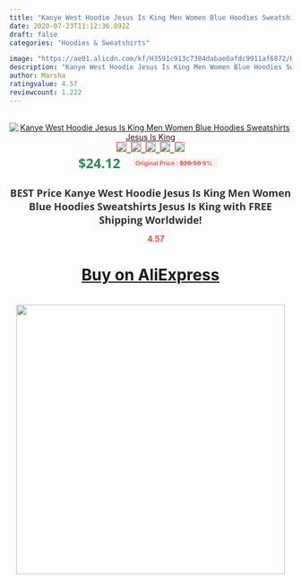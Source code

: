 ```yaml
---
title: "Kanye West Hoodie Jesus Is King Men Women Blue Hoodies Sweatshirts Jesus Is King"
date: 2020-07-23T11:12:36.892Z
draft: false
categories: "Hoodies & Sweatshirts"

image: "https://ae01.alicdn.com/kf/H3591c913c7304dabae0afdc9911af6872/Kanye-West-Hoodie-Jesus-Is-King-Men-Women-Blue-Hoodies-Sweatshirts-Jesus-Is-King.jpg"
description: "Kanye West Hoodie Jesus Is King Men Women Blue Hoodies Sweatshirts Jesus Is King"
author: Marsha
ratingvalue: 4.57
reviewcount: 1.222
---
```

<br>
<div style="text-align: center;">
<a href="https://s.click.aliexpress.com/e/_A7PazP" target="_blank" rel="nofollow noopener noreferrer"><img alt="Kanye West Hoodie Jesus Is King Men Women Blue Hoodies Sweatshirts Jesus Is King" class="magnifier-image" src="https://ae01.alicdn.com/kf/H3591c913c7304dabae0afdc9911af6872/Kanye-West-Hoodie-Jesus-Is-King-Men-Women-Blue-Hoodies-Sweatshirts-Jesus-Is-King.jpg_640x640.jpg">
<br>
<img style="border:1px solid salmon" src="https://ae01.alicdn.com/kf/H3591c913c7304dabae0afdc9911af6872/Kanye-West-Hoodie-Jesus-Is-King-Men-Women-Blue-Hoodies-Sweatshirts-Jesus-Is-King.jpg_120x120.jpg">&nbsp;&nbsp;<img style="border:1px solid salmon" src="https://ae01.alicdn.com/kf/Hfd17aeb274494838af896548ab92f98fS/Kanye-West-Hoodie-Jesus-Is-King-Men-Women-Blue-Hoodies-Sweatshirts-Jesus-Is-King.jpg_120x120.jpg">&nbsp;&nbsp;<img style="border:1px solid salmon" src="https://ae01.alicdn.com/kf/H6bc528c16f2a4437b3879d08755663c88/Kanye-West-Hoodie-Jesus-Is-King-Men-Women-Blue-Hoodies-Sweatshirts-Jesus-Is-King.jpg_120x120.jpg">&nbsp;&nbsp;<img style="border:1px solid salmon" src="https://ae01.alicdn.com/kf/Hfd04a34357b6438c8ab5461df9de03608/Kanye-West-Hoodie-Jesus-Is-King-Men-Women-Blue-Hoodies-Sweatshirts-Jesus-Is-King.jpg_120x120.jpg">&nbsp;&nbsp;<img style="border:1px solid salmon" src="https://ae01.alicdn.com/kf/H58d85f6d06d34b3c9b09d87564bbadabZ/Kanye-West-Hoodie-Jesus-Is-King-Men-Women-Blue-Hoodies-Sweatshirts-Jesus-Is-King.jpg_120x120.jpg"></a></div><br0>
<div style="text-align: center;"><span style="background-color: white; border: 0px; box-sizing: border-box; color: seagreen; display: inline-block; font-family: &quot;open sans&quot; , &quot;arial&quot; , &quot;helvetica&quot; , sans-serif , &quot;heiti&quot;; font-size: 24px; font-stretch: inherit; font-weight: 700; line-height: inherit; margin: 0px 10px 0px 0px; padding: 0px; vertical-align: middle;">$24.12 </span>
<span style="background: rgb(255 , 241 , 241); border-radius: 3px; border: 0px; box-sizing: border-box; color: #ff4747; display: inline-block; font-family: inherit; font-size: 12px; font-stretch: inherit; font-style: inherit; font-variant: inherit; font-weight: 600; line-height: inherit; margin: 0px; padding: 2px 5px; transform: scale(0.9); vertical-align: middle;">Original Price : <b style="text-decoration: line-through;">$26.50 </b> 9%&nbsp;&nbsp;</span></div>
<h1 style="color: #333333; display: inline-block; font-family: &quot;open sans&quot; , &quot;arial&quot; , &quot;helvetica&quot; , sans-serif , &quot;heiti&quot;; font-size: 18px; font-stretch: inherit; font-weight: 700; text-align: center;">BEST Price Kanye West Hoodie Jesus Is King Men Women Blue Hoodies Sweatshirts Jesus Is King with FREE Shipping Worldwide!</h1>
<div style="color: #ff4747; text-align: center;">
<img src="https://4.bp.blogspot.com/-M0ZcTcb-5uY/XleCXlxnR4I/AAAAAAAAAEc/OrjgMkXV1oMQFaCRZj5HQwOCBcu3w1FegCPcBGAYYCw/s1600/star.png" style="height: 15px;">&nbsp;<b>4.57</b></div>
<div class="button_cont" align="center"><a class="buynow_a" href="https://s.click.aliexpress.com/e/_A7PazP" target="_blank" rel="nofollow noopener noreferrer"><H1>Buy on AliExpress</H1></a></div><br>
<div class="separator" style="clear: both; text-align: center;">
<img src="https://lh3.googleusercontent.com/-pTy5HemUv9M/XlePHvY0dAI/AAAAAAAAAE4/0nX5iRUoIWY8eMW9Dpxeirr157OZliDIgCLcBGAsYHQ/s1600/badge.gif" width="480">
</div>
